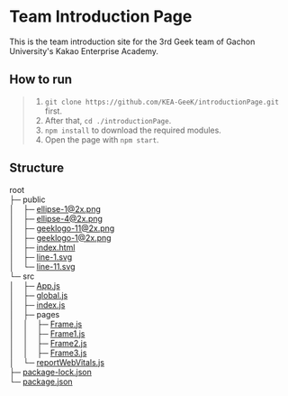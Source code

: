 # Team Introduction Page

This is the team introduction site for the 3rd Geek team of Gachon University's Kakao Enterprise Academy.

## How to run

> 1. `git clone https://github.com/KEA-GeeK/introductionPage.git` first.
> 2. After that, `cd ./introductionPage`.
> 3. `npm install` to download the required modules.
> 4. Open the page with `npm start`.

## Structure

root <br>
├─ public  <br>
│&nbsp;&nbsp;&nbsp;&nbsp;├─ [ellipse-1@2x.png](https://github.com/KEA-GeeK/introductionPage/blob/main/public/ellipse-1%402x.png) <br>
│&nbsp;&nbsp;&nbsp;&nbsp;├─ [ellipse-4@2x.png](https://github.com/KEA-GeeK/introductionPage/blob/main/public/ellipse-4%402x.png) <br>
│&nbsp;&nbsp;&nbsp;&nbsp;├─ [geeklogo-11@2x.png](https://github.com/KEA-GeeK/introductionPage/blob/main/public/geeklogo-11%402x.png) <br>
│&nbsp;&nbsp;&nbsp;&nbsp;├─ [geeklogo-1@2x.png](https://github.com/KEA-GeeK/introductionPage/blob/main/public/geeklogo-1%402x.png) <br>
│&nbsp;&nbsp;&nbsp;&nbsp;├─ [index.html](https://github.com/KEA-GeeK/introductionPage/blob/main/public/index.html) <br>
│&nbsp;&nbsp;&nbsp;&nbsp;├─ [line-1.svg](https://github.com/KEA-GeeK/introductionPage/blob/main/public/line-1.svg) <br>
│&nbsp;&nbsp;&nbsp;&nbsp;└─ [line-11.svg](https://github.com/KEA-GeeK/introductionPage/blob/main/public/line-11.svg) <br>
└─ src <br>
│&nbsp;&nbsp;&nbsp;&nbsp;├─  [App.js](https://github.com/KEA-GeeK/introductionPage/blob/main/src/App.js) <br>
│&nbsp;&nbsp;&nbsp;&nbsp;├─  [global.js](https://github.com/KEA-GeeK/introductionPage/blob/main/src/global.js) <br>
│&nbsp;&nbsp;&nbsp;&nbsp;├─  [index.js](https://github.com/KEA-GeeK/introductionPage/blob/main/src/index.js) <br>
│&nbsp;&nbsp;&nbsp;&nbsp;├─  pages <br>
│&nbsp;&nbsp;&nbsp;&nbsp;│&nbsp;&nbsp;&nbsp;&nbsp;├─ [Frame.js](https://github.com/KEA-GeeK/introductionPage/blob/main/src/pages/Frame.js) <br>
│&nbsp;&nbsp;&nbsp;&nbsp;│&nbsp;&nbsp;&nbsp;&nbsp;├─ [Frame1.js](https://github.com/KEA-GeeK/introductionPage/blob/main/src/pages/Frame1.js) <br>
│&nbsp;&nbsp;&nbsp;&nbsp;│&nbsp;&nbsp;&nbsp;&nbsp;├─ [Frame2.js](https://github.com/KEA-GeeK/introductionPage/blob/main/src/pages/Frame2.js) <br>
│&nbsp;&nbsp;&nbsp;&nbsp;│&nbsp;&nbsp;&nbsp;&nbsp;├─ [Frame3.js](https://github.com/KEA-GeeK/introductionPage/blob/main/src/pages/Frame3.js) <br>
│&nbsp;&nbsp;&nbsp;&nbsp;└─ [reportWebVitals.js]() <br>
├─ [package-lock.json](https://github.com/KEA-GeeK/introductionPage/blob/main/package-lock.json) <br>
└─ [package.json](https://github.com/KEA-GeeK/introductionPage/blob/main/package.json) <br>

```
